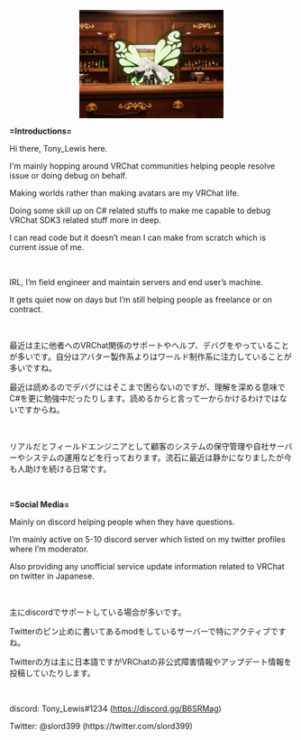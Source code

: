 <!--
**slord399/slord399** is a ✨ _special_ ✨ repository because its `README.md` (this file) appears on your GitHub profile.

Here are some ideas to get you started:

- 🔭 I’m currently working on ...
- 🌱 I’m currently learning ...
- 👯 I’m looking to collaborate on ...
- 🤔 I’m looking for help with ...
- 💬 Ask me about ...
- 📫 How to reach me: ...
- 😄 Pronouns: ...
- ⚡ Fun fact: ...
-->

<p><img style="display: block; margin-left: auto; margin-right: auto;" src="https://github.com/slord399/slord399/blob/main/profile.png"" /></p>
<p><strong>=Introductions=</strong></p>
<p>Hi there, Tony_Lewis here.</p>
<p>I'm mainly hopping around VRChat communities&nbsp;helping people resolve issue or doing debug on behalf.</p>
<p>Making worlds rather than making avatars are my VRChat life.</p>
<p>Doing some skill up on C# related stuffs to make me capable to debug VRChat SDK3 related stuff more in deep.</p>
<p>I can read code but it doesn&rsquo;t mean I can make from scratch which is current issue of me.</p>
<p>&nbsp;</p>
<p>IRL, I&rsquo;m field engineer and maintain servers and end user&rsquo;s machine.</p>
<p>It gets quiet now on days but I&rsquo;m still helping people as freelance or on contract.</p>
<p>&nbsp;</p>
<p>最近は主に他者へのVRChat関係のサポートやヘルプ、デバグをやっていることが多いです。自分はアバター製作系よりはワールド制作系に注力していることが多いですね。</p>
<p>最近は読めるのでデバグにはそこまで困らないのですが、理解を深める意味でC#を更に勉強中だったりします。読めるからと言って一からかけるわけではないですからね。</p>
<p>&nbsp;</p>
<p>リアルだとフィールドエンジニアとして顧客のシステムの保守管理や自社サーバーやシステムの運用などを行っております。流石に最近は静かになりましたが今も人助けを続ける日常です。</p>
<p>&nbsp;</p>
<p><strong>=Social Media=</strong></p>
<p>Mainly on discord helping people when they have questions.</p>
<p>I&rsquo;m mainly active on 5-10 discord server which listed on my twitter profiles where I&rsquo;m moderator.</p>
<p>Also providing any unofficial service update information related to VRChat on twitter in Japanese.</p>
<p>&nbsp;</p>
<p>主にdiscordでサポートしている場合が多いです。</p>
<p>Twitterのピン止めに書いてあるmodをしているサーバーで特にアクティブですね。</p>
<p>Twitterの方は主に日本語ですがVRChatの非公式障害情報やアップデート情報を投稿していたりします。</p>
<p>&nbsp;</p>
<p>discord: Tony_Lewis#1234 (<a class="anchor-3Z-8Bb anchorUnderlineOnHover-2ESHQB" tabindex="0" title="https://discord.gg/B6SRMag" role="button" href="https://discord.gg/B6SRMag" target="_blank" rel="noreferrer noopener">https://discord.gg/B6SRMag</a>)</p>
<p>Twitter: @slord399 (https://twitter.com/slord399)</p>

